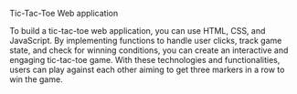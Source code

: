 Tic-Tac-Toe Web application

To build a tic-tac-toe web application, you can use HTML, CSS, and JavaScript.
By implementing functions to handle user clicks, track game state, and check for winning conditions, you can create an interactive and engaging tic-tac-toe game.
With these technologies and functionalities, users can play against each other aiming to get three markers in a row to win the game.
